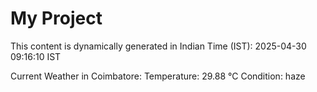 # My Project

This content is dynamically generated in Indian Time (IST): 2025-04-30 09:16:10 IST


Current Weather in Coimbatore:
Temperature: 29.88 °C
Condition: haze
